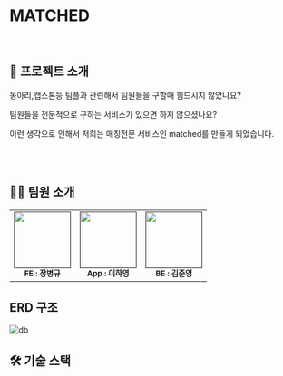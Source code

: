 # MATCHED

<br/>

## 📎 프로젝트 소개

동아리,캡스톤등 팀플과 관련해서 팀원들을 구할때 힘드시지 않았나요? 

팀원들을 전문적으로 구하는 서비스가 있으면 하지 않으셨나요? 

이런 생각으로 인해서 저희는 매칭전문 서비스인 matched를 만들게 되었습니다.

<br><br>

##  👩‍💻 팀원 소개

<table>
  <tbody>
    <tr>
      <td align="center"><a href=""><img src="https://github.com/MinWonHaeSo/.github/assets/77093072/dd56b70e-fa9e-4b75-89c0-109823716f0d" width="100px;" alt=""/><br /><sub><b>FE : 장병규</b></sub></a><br /></td>
      <td align="center"><a href=""><img src="https://github.com/MinWonHaeSo/.github/assets/77093072/56917423-255d-4154-a7a3-1b5362dd06a6" width="100px;" alt=""/><br /><sub><b>App : 이하영</b></sub></a><br /></td>
      <td align="center"><a href=""><img src="https://github.com/MinWonHaeSo/.github/assets/77093072/8957939d-0db4-4ab1-b8f2-04841d5e9b97" width="100px;" alt=""/><br /><sub><b>BE : 김준영</b></sub></a><br /></td>
     </tr>
  </tbody>
</table>

## ERD 구조
![db](https://github.com/MinWonHaeSo/.github/assets/77093072/0761cbf6-eb42-4372-8e31-76f8983070cb)

## 🛠️ 기술 스택


<!--

**Here are some ideas to get you started:**

🙋‍♀️ A short introduction - what is your organization all about?
🌈 Contribution guidelines - how can the community get involved?
👩‍💻 Useful resources - where can the community find your docs? Is there anything else the community should know?
🍿 Fun facts - what does your team eat for breakfast?
🧙 Remember, you can do mighty things with the power of [Markdown](https://docs.github.com/github/writing-on-github/getting-started-with-writing-and-formatting-on-github/basic-writing-and-formatting-syntax)
-->
